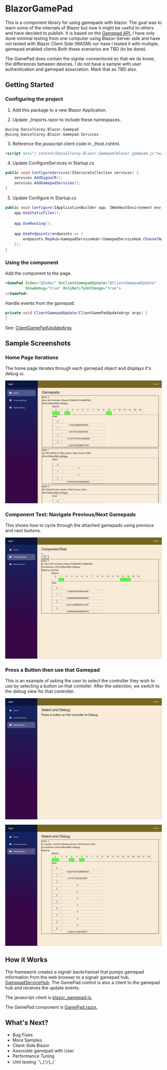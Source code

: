 # BlazorGamePad

This is a component library for using gamepads with blazor. The goal was to learn some of the internals of Blazor but now it might be useful to others and have decided to publish. It is based on the [Gamepad API.]( https://developer.mozilla.org/en-US/docs/Web/API/Gamepad_API ) I have only done minimal testing from one computer using Blazor-Server side and have not tested with Blazor Client Side (WASM) nor have I tested it with multiple, gamepad enabled clients.Both these scenarios are TBD (to be done). 

The GamePad does contain the signlar connectionid so that we do know, the differences between devices. I do not have a sample with user authentication and gamepad association. Mark that as TBD also.


## Getting Started

### Configuring the project

1. Add this package to a new Blazor Application.

2. Update _Imports.razor to include these namespaces.
```cshtml
@using DanielCarey.Blazor.Gamepad
@using DanielCarey.Blazor.Gamepad.Services
```

3. Reference the javascript client code in _Host.cshtml.
```html
<script src="/_content/DanielCarey.Blazor.Gamepad/blazor_gamepad.js"></script>
```

4. Update ConfigureServices in Startup.cs 
```cs
public void ConfigureServices(IServiceCollection services) {
    services.AddSignalR();
    services.AddGamepadServices(); 
}
```

5. Update Configure in Startup.cs
```cs
public void Configure(IApplicationBuilder app, IWebHostEnvironment env) {
    app.UseStaticFiles();

    app.UseRouting();

    app.UseEndpoints(endpoints => {
        endpoints.MapHub<GamepadServiceHub>(GamepadServiceHub.ChannelName);
    });
}
```

### Using the component

Add the component to the page.

```html
<GamePad Index="@Index" OnClientGamepadUpdate="@ClientGamepadUpdate" 
         ShowDebug="true" OnlyNotifyOnChange="true">
</GamePad>
```

Handle events from the gamepad.

```cs
private void ClientGamepadUpdate(ClientGamePadUpdateArgs args) {
}
```
See: [ClientGamePadUpdateArgs](/src/DanielCarey.Blazor.Controls/ClientGamePadUpdate.cs)

## Sample Screenshots


### Home Page Iterations

The home page iterates through each gamepad object and displays it's debug ui.

![](docs/Image%201.png)


### Component Test: Navigate Previous/Next Gamepads

This shows how to cycle through the attached gamepads using previous and next buttons.

![](docs/Image%202.png)


### Press a Button then use that Gamepad

This is an example of asking the user to select the controller they wish to use by selecting a button on that contoller. After the selection, we switch to the debug view for that controller.

![](docs/Image%203.png)


![](docs/Image%204.png)

## How it Works

The framework creates a signalr backchannel that pumps gamepad information from the web browser to a signalr gamepad hub, [GamepadServiceHub](/src/DanielCarey.Blazor.Controls/Services/GamepadServiceHub.cs). The GamePad control is also a client to the gamepad hub and receives the update events. 


The javascript client is  [blazor_gamepad.js.](/src/DanielCarey.Blazor.Controls/wwwroot/blazor_gamepad.js)

The GamePad component is [GamePad.razor.](/src/DanielCarey.Blazor.Controls/GamePad.razor)

## What's Next?
* Bug Fixes
* More Samples
* Client-Side Blazor
* Associate gamepad with User
* Performance Tuning
* Unit testing ¯\\\_(ツ)_/¯







